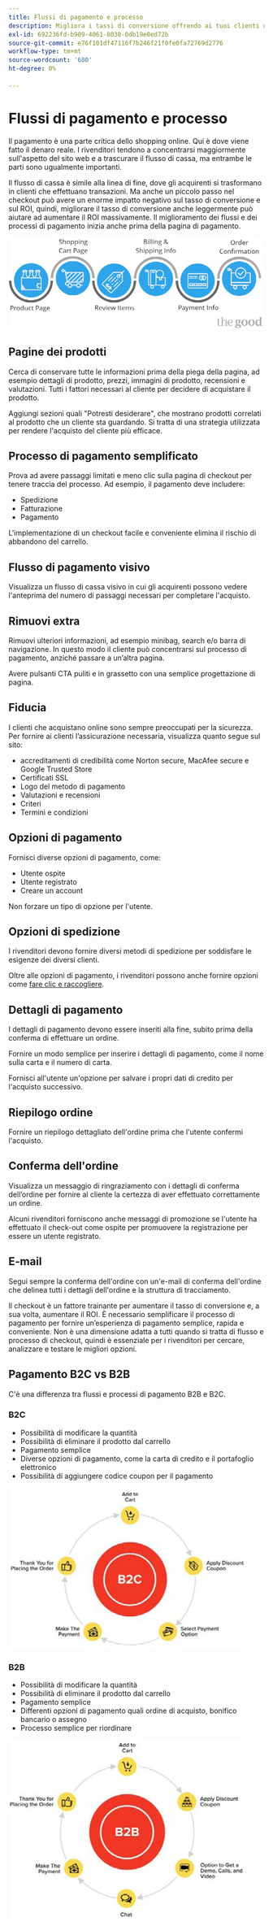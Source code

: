 ```yaml
---
title: Flussi di pagamento e processo
description: Migliora i tassi di conversione offrendo ai tuoi clienti un’esperienza di checkout senza soluzione di continuità.
exl-id: 692236fd-b909-4061-8038-0db19e0ed72b
source-git-commit: e76f101df47116f7b246f21f0fe0fa72769d2776
workflow-type: tm+mt
source-wordcount: '680'
ht-degree: 0%

---
```


# Flussi di pagamento e processo

Il pagamento è una parte critica dello shopping online. Qui è dove viene fatto il denaro reale. I rivenditori tendono a concentrarsi maggiormente sull&#39;aspetto del sito web e a trascurare il flusso di cassa, ma entrambe le parti sono ugualmente importanti.

Il flusso di cassa è simile alla linea di fine, dove gli acquirenti si trasformano in clienti che effettuano transazioni. Ma anche un piccolo passo nel checkout può avere un enorme impatto negativo sul tasso di conversione e sul ROI, quindi, migliorare il tasso di conversione anche leggermente può aiutare ad aumentare il ROI massivamente. Il miglioramento dei flussi e dei processi di pagamento inizia anche prima della pagina di pagamento.

![Diagramma del flusso del processo di pagamento](../../assets/playbooks/checkout-diagram.png)

## Pagine dei prodotti

Cerca di conservare tutte le informazioni prima della piega della pagina, ad esempio dettagli di prodotto, prezzi, immagini di prodotto, recensioni e valutazioni. Tutti i fattori necessari al cliente per decidere di acquistare il prodotto.

Aggiungi sezioni quali &quot;Potresti desiderare&quot;, che mostrano prodotti correlati al prodotto che un cliente sta guardando. Si tratta di una strategia utilizzata per rendere l&#39;acquisto del cliente più efficace.

## Processo di pagamento semplificato

Prova ad avere passaggi limitati e meno clic sulla pagina di checkout per tenere traccia del processo. Ad esempio, il pagamento deve includere:

- Spedizione
- Fatturazione
- Pagamento

L&#39;implementazione di un checkout facile e conveniente elimina il rischio di abbandono del carrello.

## Flusso di pagamento visivo

Visualizza un flusso di cassa visivo in cui gli acquirenti possono vedere l&#39;anteprima del numero di passaggi necessari per completare l&#39;acquisto.

## Rimuovi extra

Rimuovi ulteriori informazioni, ad esempio minibag, search e/o barra di navigazione. In questo modo il cliente può concentrarsi sul processo di pagamento, anziché passare a un’altra pagina.

Avere pulsanti CTA puliti e in grassetto con una semplice progettazione di pagina.

## Fiducia

I clienti che acquistano online sono sempre preoccupati per la sicurezza. Per fornire ai clienti l’assicurazione necessaria, visualizza quanto segue sul sito:

- accreditamenti di credibilità come Norton secure, MacAfee secure e Google Trusted Store
- Certificati SSL
- Logo del metodo di pagamento
- Valutazioni e recensioni
- Criteri
- Termini e condizioni

## Opzioni di pagamento

Fornisci diverse opzioni di pagamento, come:

- Utente ospite
- Utente registrato
- Creare un account

Non forzare un tipo di opzione per l&#39;utente.

## Opzioni di spedizione

I rivenditori devono fornire diversi metodi di spedizione per soddisfare le esigenze dei diversi clienti.

Oltre alle opzioni di pagamento, i rivenditori possono anche fornire opzioni come [fare clic e raccogliere](click-collect.md).

## Dettagli di pagamento

I dettagli di pagamento devono essere inseriti alla fine, subito prima della conferma di effettuare un ordine.

Fornire un modo semplice per inserire i dettagli di pagamento, come il nome sulla carta e il numero di carta.

Fornisci all&#39;utente un&#39;opzione per salvare i propri dati di credito per l&#39;acquisto successivo.

## Riepilogo ordine

Fornire un riepilogo dettagliato dell&#39;ordine prima che l&#39;utente confermi l&#39;acquisto.

## Conferma dell&#39;ordine

Visualizza un messaggio di ringraziamento con i dettagli di conferma dell’ordine per fornire al cliente la certezza di aver effettuato correttamente un ordine.

Alcuni rivenditori forniscono anche messaggi di promozione se l&#39;utente ha effettuato il check-out come ospite per promuovere la registrazione per essere un utente registrato.

## E-mail

Segui sempre la conferma dell&#39;ordine con un&#39;e-mail di conferma dell&#39;ordine che delinea tutti i dettagli dell&#39;ordine e la struttura di tracciamento.

Il checkout è un fattore trainante per aumentare il tasso di conversione e, a sua volta, aumentare il ROI. È necessario semplificare il processo di pagamento per fornire un’esperienza di pagamento semplice, rapida e conveniente. Non è una dimensione adatta a tutti quando si tratta di flusso e processo di checkout, quindi è essenziale per i rivenditori per cercare, analizzare e testare le migliori opzioni.

## Pagamento B2C vs B2B

C&#39;è una differenza tra flussi e processi di pagamento B2B e B2C.

### B2C

- Possibilità di modificare la quantità
- Possibilità di eliminare il prodotto dal carrello
- Pagamento semplice
- Diverse opzioni di pagamento, come la carta di credito e il portafoglio elettronico
- Possibilità di aggiungere codice coupon per il pagamento

![Diagramma di checkout B2C](../../assets/playbooks/checkout-b2c.png)

### B2B

- Possibilità di modificare la quantità
- Possibilità di eliminare il prodotto dal carrello
- Pagamento semplice
- Differenti opzioni di pagamento quali ordine di acquisto, bonifico bancario o assegno
- Processo semplice per riordinare

![Diagramma di checkout B2B](../../assets/playbooks/checkout-b2b.png)
